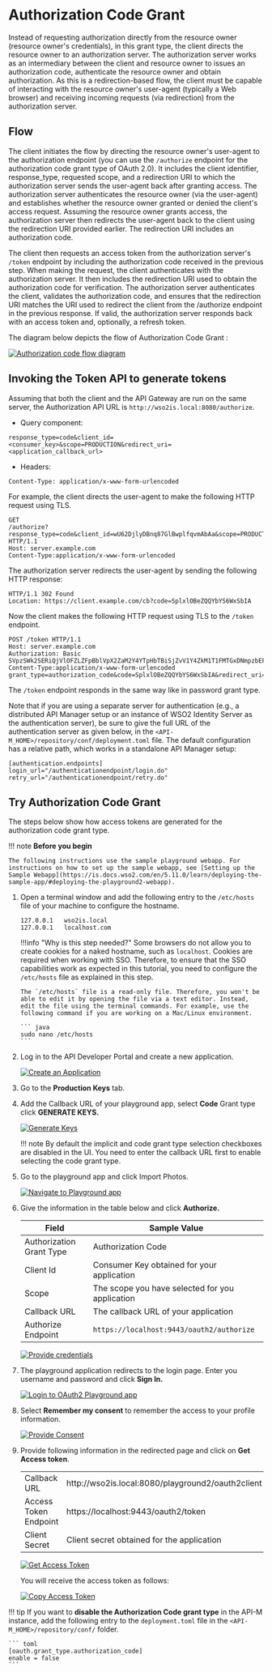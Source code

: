 # Authorization Code Grant

Instead of requesting authorization directly from the resource owner (resource owner's credentials), in this grant type, the client directs the resource owner to an authorization server. The authorization server works as an intermediary between the client and resource owner to issues an authorization code, authenticate the resource owner and obtain authorization. As this is a redirection-based flow, the client must be capable of interacting with the resource owner's user-agent (typically a Web browser) and receiving incoming requests (via redirection) from the authorization server.

## Flow

The client initiates the flow by directing the resource owner's user-agent to the authorization endpoint (you can use the `/authorize` endpoint for the authorization code grant type of OAuth 2.0). It includes the client identifier, response\_type, requested scope, and a redirection URI to which the authorization server sends the user-agent back after granting access. The authorization server authenticates the resource owner (via the user-agent) and establishes whether the resource owner granted or denied the client's access request. Assuming the resource owner grants access, the authorization server then redirects the user-agent back to the client using the redirection URI provided earlier. The redirection URI includes an authorization code.

The client then requests an access token from the authorization server's `/token` endpoint by including the authorization code received in the previous step. When making the request, the client authenticates with the authorization server. It then includes the redirection URI used to obtain the authorization code for verification. The authorization server authenticates the client, validates the authorization code, and ensures that the redirection URI matches the URI used to redirect the client from the /authorize endpoint in the previous response. If valid, the authorization server responds back with an access token and, optionally, a refresh token.

The diagram below depicts the flow of Authorization Code Grant :

[![Authorization code flow diagram]({{base_path}}/assets/img/learn/oauth-authorization-code-grant-diagram.png)]({{base_path}}/assets/img/learn/oauth-authorization-code-grant-diagram.png)

## Invoking the Token API to generate tokens

Assuming that both the client and the API Gateway are run on the same server, the Authorization API URL is `http://wso2is.local:8080/authorize`.

-   Query component: 
```
response_type=code&client_id=<consumer_key>&scope=PRODUCTION&redirect_uri=<application_callback_url>
```
-   Headers: 
```
Content-Type: application/x-www-form-urlencoded         
```

For example, the client directs the user-agent to make the following HTTP request using TLS.

```
GET
/authorize?response_type=code&client_id=wU62DjlyDBnq87GlBwplfqvmAbAa&scope=PRODUCTION&redirect_uri=https%3A%2F%2Fclient%2Eexample%2Ecom%2Fcb
HTTP/1.1 
Host: server.example.com 
Content-Type:application/x-www-form-urlencoded 
```

The authorization server redirects the user-agent by sending the following HTTP response:

``` 
HTTP/1.1 302 Found 
Location: https://client.example.com/cb?code=SplxlOBeZQQYbYS6WxSbIA
```

Now the client makes the following HTTP request using TLS to the `/token` endpoint.

``` 
POST /token HTTP/1.1 
Host: server.example.com 
Authorization: Basic SVpzSWk2SERiQjVlOFZLZFpBblVpX2ZaM2Y4YTpHbTBiSjZvV1Y4ZkM1T1FMTGxDNmpzbEFDVzhh
Content-Type:application/x-www-form-urlencoded 
grant_type=authorization_code&code=SplxlOBeZQQYbYS6WxSbIA&redirect_uri=https%3A%2F%2Fclient%2Eexample%2Ecom%2Fcb
```

The `/token` endpoint responds in the same way like in password grant type.

Note that if you are using a separate server for authentication (e.g., a distributed API Manager setup or an instance of WSO2 Identity Server as the authentication server), be sure to give the full URL of the authentication server as given below, in the `<API-M_HOME>/repository/conf/deployment.toml` file. The default configuration has a relative path, which works in a standalone API Manager setup:

```
[authentication.endpoints]
login_url="/authenticationendpoint/login.do"
retry_url="/authenticationendpoint/retry.do"
```

## Try Authorization Code Grant

The steps below show how access tokens are generated for the authorization code grant type.

!!! note
    **Before you begin**

    The following instructions use the sample playground webapp. For instructions on how to set up the sample webapp, see [Setting up the Sample Webapp](https://is.docs.wso2.com/en/5.11.0/learn/deploying-the-sample-app/#deploying-the-playground2-webapp).


1.  Open a terminal window and add the following entry to the `/etc/hosts` file of your machine to configure the hostname.
    ```
    127.0.0.1   wso2is.local
    127.0.0.1   localhost.com
    ```
        
    !!!info "Why is this step needed?"
        Some browsers do not allow you to create cookies for a naked hostname, such as `localhost`. Cookies are required when working with SSO. Therefore, to ensure that the SSO capabilities work as expected in this tutorial, you need to configure the `/etc/hosts` file as explained in this step.
            
        The `/etc/hosts` file is a read-only file. Therefore, you won't be able to edit it by opening the file via a text editor. Instead, edit the file using the terminal commands. For example, use the following command if you are working on a Mac/Linux environment.
            
        ``` java
        sudo nano /etc/hosts
        ```
        
2.  Log in to the API Developer Portal and create a new application.

    [![Create an Application]({{base_path}}/assets/img/learn/create-application.png)]({{base_path}}/assets/img/learn/create-application.png)
    
3.  Go to the **Production Keys** tab.
4.  Add the Callback URL of your playground app, select **Code** Grant type click **GENERATE KEYS.**

    [![Generate Keys]({{base_path}}/assets/img/learn/authorization-code-grant.png)]({{base_path}}/assets/img/learn/authorization-code-grant.png)

    !!! note
        By default the implicit and code grant type selection checkboxes are disabled in the UI. You need to enter the callback URL first to enable selecting the code grant type.

5.  Go to the playground app and click Import Photos.

    [![Navigate to Playground app]({{base_path}}/assets/img/learn/playground2-app.png)]({{base_path}}/assets/img/learn/playground2-app.png)
    
6.  Give the information in the table below and click **Authorize.**

    | Field                    | Sample Value                                                                                          |
    |--------------------------|-------------------------------------------------------------------------------------------------------|
    | Authorization Grant Type | Authorization Code                                                                                    |
    | Client Id                | Consumer Key obtained for your application                                                            |
    | Scope                    | The scope you have selected for you application                                                       |
    | Callback URL             | The callback URL of your application                                                                  |
    | Authorize Endpoint       | `https://localhost:9443/oauth2/authorize`                                                             |

    [![Provide credentials]({{base_path}}/assets/img/learn/playground2-oauth2-page.png)]({{base_path}}/assets/img/learn/playground2-oauth2-page.png)

7.  The playground application redirects to the login page. Enter you username and password and click **Sign In.**

    [![Login to OAuth2 Playground app]({{base_path}}/assets/img/learn/login-page.png)]({{base_path}}/assets/img/learn/login-page.png)

8.  Select **Remember my consent** to remember the access to your profile information.

    [![Provide Consent]({{base_path}}/assets/img/learn/authorization-code-consent-page.png)]({{base_path}}/assets/img/learn/authorization-code-consent-page.png)   
    
9.  Provide following information in the redirected page and click on **Get Access token**.

    <table>
    <tbody>
    <tr class="odd">
    <td>Callback URL</td>
    <td>http://wso2is.local:8080/playground2/oauth2client</td>
    </tr>
    <tr class="even">
    <td>Access Token Endpoint</td>
    <td>https://localhost:9443/oauth2/token</td>
    </tr>
    <tr class="odd">
    <td>Client Secret</td>
    <td>Client secret obtained for the application</td>
    </tr>
    </tbody>
    </table>

    [![Get Access Token]({{base_path}}/assets/img/learn/authorization-code-get-accesstoken.png)]({{base_path}}/assets/img/learn/authorization-code-get-accesstoken.png)

     You will receive the access token as follows:

    [![Copy Access Token]({{base_path}}/assets/img/learn/oauth-authorization-code-accesstoken.png)]({{base_path}}/assets/img/learn/oauth-authorization-code-accesstoken.png)
        
!!! tip
    If you want to **disable the Authorization Code grant type** in the API-M instance, add the following entry to the `deployment.toml` file in the `<API-M_HOME>/repository/conf/` folder.

    ``` toml
    [oauth.grant_type.authorization_code]
    enable = false
    ```
